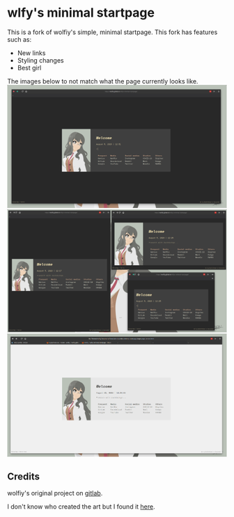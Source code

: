 # wlfy's minimal startpage
This is a fork of wolfiy's simple, minimal startpage. This fork has features such as:
- New links 
- Styling changes
- Best girl

The images below to not match what the page currently looks like.
![Fullscreen view](assets/img/fs.png) ![Responsive view](assets/img/responsive.png)
![Light theme](assets/img/light.png)

## Credits
wolfiy's original project on [gitlab](https://gitlab.com/wolfiy/wlfys-minimal-startpage).

I don't know who created the art but I found it [here](https://wall.alphacoders.com/big.php?i=644961).

